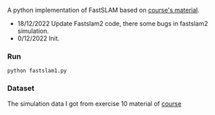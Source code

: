 
A python implementation of FastSLAM based on [course's material](http://ais.informatik.uni-freiburg.de/teaching/ss19/robotics/).
* 18/12/2022 Update Fastslam2 code, there some bugs in fastslam2 simulation.
* 0/12/2022 Init.
### Run 
```python fastslam1.py```

### Dataset 
The simulation data I got from exercise 10 material of [course](http://ais.informatik.uni-freiburg.de/teaching/ss19/robotics/)
